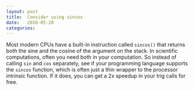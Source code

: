 ```yaml
---
layout: post
title:  Consider using sincos
date:   2016-05-20
categories:
---
```


Most modern CPUs have a built-in instruction
called `sincos()` that returns both the sine and the cosine of the argument
on the stack.  In scientific computations, often you need both in your computation.  So instead of calling `sin` and `cos` separately, see if your programming language supports the `sincos` function, which is often just a thin wrapper to the processor intrinsic function.  If it does, you can get a 2x speedup in your trig calls for free.


